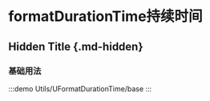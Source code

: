 # formatDurationTime持续时间

## Hidden Title {.md-hidden}

### 基础用法

:::demo
Utils/UFormatDurationTime/base
:::
